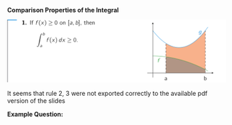 **Comparison Properties of the Integral**

![Exported image](../../../attachments/Exported%20image%2020241209225517-0.png)

It seems that rule 2, 3 were not exported correctly to the available pdf version of the slides
 
**Example Question:**